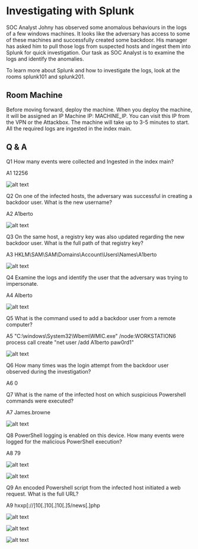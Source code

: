 # Investigating with Splunk


SOC Analyst Johny has observed some anomalous behaviours in the logs of a few windows machines. It looks like the adversary has access to some of these machines and successfully created some backdoor. His manager has asked him to pull those logs from suspected hosts and ingest them into Splunk for quick investigation. Our task as SOC Analyst is to examine the logs and identify the anomalies.

To learn more about Splunk and how to investigate the logs, look at the rooms splunk101 and splunk201.

## Room Machine
Before moving forward, deploy the machine. When you deploy the machine, it will be assigned an IP Machine IP: MACHINE_IP. You can visit this IP from the VPN or the Attackbox. The machine will take up to 3-5 minutes to start. All the required logs are ingested in the index main.


## Q & A

Q1 How many events were collected and Ingested in the index main?

A1 12256

![alt text](image-37.png)

Q2 On one of the infected hosts, the adversary was successful in creating a backdoor user. What is the new username?

A2 A1berto

![alt text](image-38.png)

Q3 On the same host, a registry key was also updated regarding the new backdoor user. What is the full path of that registry key?

A3 HKLM\SAM\SAM\Domains\Account\Users\Names\A1berto

![alt text](image-39.png)

Q4 Examine the logs and identify the user that the adversary was trying to impersonate.

A4 Alberto

![alt text](image-40.png)

Q5 What is the command used to add a backdoor user from a remote computer?

A5 "C:\windows\System32\Wbem\WMIC.exe" /node:WORKSTATION6 process call create "net user /add A1berto paw0rd1"

![alt text](image-41.png)

Q6 How many times was the login attempt from the backdoor user observed during the investigation?

A6 0

Q7 What is the name of the infected host on which suspicious Powershell commands were executed?

A7 James.browne

![alt text](image-42.png)

Q8 PowerShell logging is enabled on this device. How many events were logged for the malicious PowerShell execution?

A8 79

![alt text](image-43.png)

![alt text](image-44.png)

Q9 An encoded Powershell script from the infected host initiated a web request. What is the full URL?

A9 hxxp[://]10[.]10[.]10[.]5/news[.]php

![alt text](image-45.png)

![alt text](image-46.png)

![alt text](image-47.png)

